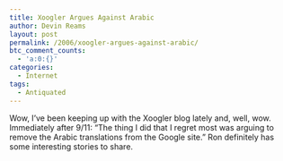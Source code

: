```yaml
---
title: Xoogler Argues Against Arabic
author: Devin Reams
layout: post
permalink: /2006/xoogler-argues-against-arabic/
btc_comment_counts:
  - 'a:0:{}'
categories:
  - Internet
tags:
  - Antiquated
---
```

Wow, I&#8217;ve been keeping up with the Xoogler blog lately and, well, wow. Immediately after 9/11: &#8220;The thing I did that I regret most was arguing to remove the Arabic translations from the Google site.&#8221; Ron definitely has some interesting stories to share.
